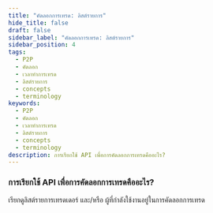 ```yaml
---
title: "คัดลอกการเทรด: ลิสต์รายการ"
hide_title: false
draft: false
sidebar_label: "คัดลอกการเทรด: ลิสต์รายการ"
sidebar_position: 4
tags:
  - P2P
  - คัดลอก
  - เวลาทำการเทรด
  - ลิสต์รายการ
  - concepts
  - terminology
keywords:
  - P2P
  - คัดลอก
  - เวลาทำการเทรด
  - ลิสต์รายการ
  - concepts
  - terminology
description: การเรียกใช้ API เพื่อการคัดลอกการเทรดคืออะไร?
---
```


### การเรียกใช้ API เพื่อการคัดลอกการเทรดคืออะไร?

เรียกดูลิสต์รายการเทรดเดอร์ และ/หรือ ผู้ที่กำลังใช้งานอยู่ในการคัดลอกการเทรด

